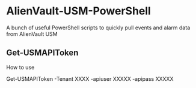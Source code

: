 # AlienVault-USM-PowerShell
A bunch of useful PowerShell scripts to quickly pull events and alarm data from AlienVault USM

## Get-USMAPIToken

How to use

Get-USMAPIToken -Tenant XXXX -apiuser XXXXX -apipass XXXXX

